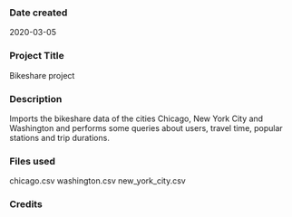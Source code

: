 ### Date created
2020-03-05

### Project Title
Bikeshare project

### Description
Imports the bikeshare data of the cities Chicago, New York City and Washington and performs some queries about users, travel time, popular stations and trip durations.  

### Files used
chicago.csv
washington.csv
new_york_city.csv

### Credits
